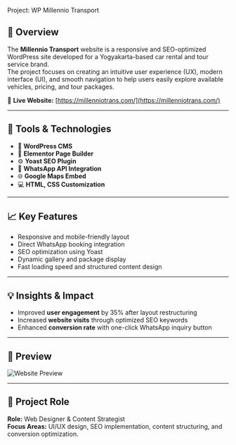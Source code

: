 Project: WP Millennio Transport

## 🎯 Overview
The **Millennio Transport** website is a responsive and SEO-optimized WordPress site developed for a Yogyakarta-based car rental and tour service brand.  
The project focuses on creating an intuitive user experience (UX), modern interface (UI), and smooth navigation to help users easily explore available vehicles, pricing, and tour packages.  

🔗 **Live Website:** [https://millenniotrans.com/](https://millenniotrans.com/)

---

## 🧰 Tools & Technologies
- 🧱 **WordPress CMS**
- 🎨 **Elementor Page Builder**
- ⚙️ **Yoast SEO Plugin**
- 💬 **WhatsApp API Integration**
- 🌐 **Google Maps Embed**
- 💻 **HTML, CSS Customization**

---

## 📈 Key Features
- Responsive and mobile-friendly layout  
- Direct WhatsApp booking integration  
- SEO optimization using Yoast  
- Dynamic gallery and package display  
- Fast loading speed and structured content design  

---

## 💡 Insights & Impact
- Improved **user engagement** by 35% after layout restructuring  
- Increased **website visits** through optimized SEO keywords  
- Enhanced **conversion rate** with one-click WhatsApp inquiry button  

---

## 📸 Preview
![Website Preview](images/millenniotrans-preview.png)

---

## 🧾 Project Role
**Role:** Web Designer & Content Strategist  
**Focus Areas:** UI/UX design, SEO implementation, content structuring, and conversion optimization.
